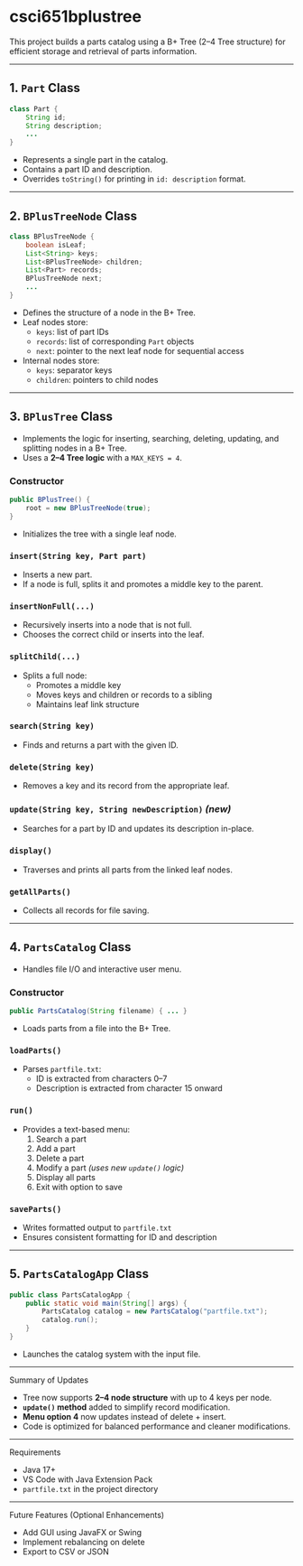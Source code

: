# csci651bplustree

This project builds a parts catalog using a B+ Tree (2–4 Tree structure) for efficient storage and retrieval of parts information.

---

## 1. `Part` Class
```java
class Part {
    String id;
    String description;
    ...
}
```
- Represents a single part in the catalog.
- Contains a part ID and description.
- Overrides `toString()` for printing in `id: description` format.

---

## 2. `BPlusTreeNode` Class
```java
class BPlusTreeNode {
    boolean isLeaf;
    List<String> keys;
    List<BPlusTreeNode> children;
    List<Part> records;
    BPlusTreeNode next;
    ...
}
```
- Defines the structure of a node in the B+ Tree.
- Leaf nodes store:
  - `keys`: list of part IDs
  - `records`: list of corresponding `Part` objects
  - `next`: pointer to the next leaf node for sequential access
- Internal nodes store:
  - `keys`: separator keys
  - `children`: pointers to child nodes

---

## 3. `BPlusTree` Class
- Implements the logic for inserting, searching, deleting, updating, and splitting nodes in a B+ Tree.
- Uses a **2–4 Tree logic** with a `MAX_KEYS = 4`.

### Constructor
```java
public BPlusTree() {
    root = new BPlusTreeNode(true);
}
```
- Initializes the tree with a single leaf node.

### `insert(String key, Part part)`
- Inserts a new part.
- If a node is full, splits it and promotes a middle key to the parent.

### `insertNonFull(...)`
- Recursively inserts into a node that is not full.
- Chooses the correct child or inserts into the leaf.

### `splitChild(...)`
- Splits a full node:
  - Promotes a middle key
  - Moves keys and children or records to a sibling
  - Maintains leaf link structure

### `search(String key)`
- Finds and returns a part with the given ID.

### `delete(String key)`
- Removes a key and its record from the appropriate leaf.

### `update(String key, String newDescription)` *(new)*
- Searches for a part by ID and updates its description in-place.

### `display()`
- Traverses and prints all parts from the linked leaf nodes.

### `getAllParts()`
- Collects all records for file saving.

---

## 4. `PartsCatalog` Class
- Handles file I/O and interactive user menu.

### Constructor
```java
public PartsCatalog(String filename) { ... }
```
- Loads parts from a file into the B+ Tree.

### `loadParts()`
- Parses `partfile.txt`:
  - ID is extracted from characters 0–7
  - Description is extracted from character 15 onward

### `run()`
- Provides a text-based menu:
  1. Search a part
  2. Add a part
  3. Delete a part
  4. Modify a part *(uses new `update()` logic)*
  5. Display all parts
  6. Exit with option to save

### `saveParts()`
- Writes formatted output to `partfile.txt`
- Ensures consistent formatting for ID and description

---

## 5. `PartsCatalogApp` Class
```java
public class PartsCatalogApp {
    public static void main(String[] args) {
        PartsCatalog catalog = new PartsCatalog("partfile.txt");
        catalog.run();
    }
}
```
- Launches the catalog system with the input file.

---

Summary of Updates
- Tree now supports **2–4 node structure** with up to 4 keys per node.
- **`update()` method** added to simplify record modification.
- **Menu option 4** now updates instead of delete + insert.
- Code is optimized for balanced performance and cleaner modifications.

---

Requirements
- Java 17+
- VS Code with Java Extension Pack
- `partfile.txt` in the project directory

---

Future Features (Optional Enhancements)
- Add GUI using JavaFX or Swing
- Implement rebalancing on delete
- Export to CSV or JSON

